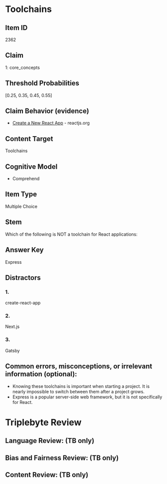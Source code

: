 # Toolchains

## Item ID
2362

## Claim
1: core_concepts

## Threshold Probabilities
[0.25, 0.35, 0.45, 0.55]

## Claim Behavior (evidence)
- [Create a New React App](https://reactjs.org/docs/create-a-new-react-app.html) - reactjs.org


## Content Target
Toolchains

## Cognitive Model
* Comprehend

## Item Type
Multiple Choice

## Stem
Which of the following is NOT a toolchain for React applications:


## Answer Key
Express

## Distractors
### 1.
create-react-app

### 2.
Next.js

### 3.
Gatsby


## Common errors, misconceptions, or irrelevant information (optional):

* Knowing these toolchains is important when starting a project.  It is nearly impossible to switch between them after a project grows.
* Express is a popular server-side web framework, but it is not specifically for React.

# Triplebyte Review


## Language Review: (TB only)


## Bias and Fairness Review: (TB only)


## Content Review: (TB only)


